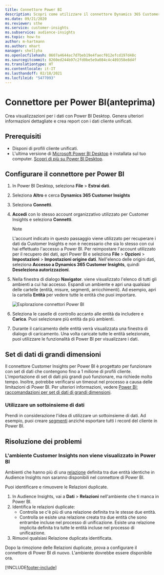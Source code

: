 ```yaml
---
title: Connettore Power BI
description: Scopri come utilizzare il connettore Dynamics 365 Customer Insights in Power BI.
ms.date: 09/21/2020
ms.reviewer: sthe
ms.service: customer-insights
ms.subservice: audience-insights
ms.topic: how-to
author: m-hartmann
ms.author: mhart
manager: shellyha
ms.openlocfilehash: 0607a4644ac7d7beb19e4faecf012efcd197d48c
ms.sourcegitcommit: 0260ed244b97c2fd0be5e9a084c4c489358e8d4f
ms.translationtype: HT
ms.contentlocale: it-IT
ms.lasthandoff: 02/18/2021
ms.locfileid: "5477093"
---
```

# <a name="connector-for-power-bi-preview"></a>Connettore per Power BI(anteprima)

Crea visualizzazioni per i dati con Power BI Desktop. Genera ulteriori informazioni dettagliate e crea report con i dati cliente unificati.

## <a name="prerequisites"></a>Prerequisiti

- Disponi di profili cliente unificati.
- L'ultima versione di [Microsoft Power BI Desktop](https://powerbi.microsoft.com/desktop/) è installata sul tuo computer. [Scopri di più su Power BI Desktop](https://docs.microsoft.com/power-bi/desktop-what-is-desktop).

## <a name="configure-the-connector-for-power-bi"></a>Configurare il connettore per Power BI

1. In Power BI Desktop, seleziona **File** > **Estrai dati**.

1. Seleziona **Altro** e cerca **Dynamics 365 Customer Insights**

1. Seleziona **Connetti**.

1. **Accedi** con lo stesso account organizzativo utilizzato per Customer Insights e seleziona **Connetti**.
   > [!NOTE]
   > L'account indicato in questo passaggio viene utilizzato per recuperare i dati da Customer Insights e non è necessario che sia lo stesso con cui hai effettuato l'accesso a Power BI. Per reimpostare l'account utilizzato per il recupero dei dati, apri Power BI e seleziona **File** > **Opzioni** > **Impostazioni** > **Impostazioni origine dati**. Nell'elenco delle origini dati, seleziona **Accesso a Dynamics 365 Customer Insights**, quindi **Deseleziona autorizzazioni**.  

1. Nella finestra di dialogo **Navigator**. viene visualizzato l'elenco di tutti gli ambienti a cui hai accesso. Espandi un ambiente e apri una qualsiasi delle cartelle (entità, misure, segmenti, arricchimenti). Ad esempio, apri la cartella **Entità** per vedere tutte le entità che puoi importare.

   ![Esplorazione connettori Power BI](media/power-bi-navigator.png "Esplorazione connettori Power BI")

1. Seleziona le caselle di controllo accanto alle entità da includere e **Carica**. Puoi selezionare più entità da più ambienti.

1. Durante il caricamento delle entità verrà visualizzata una finestra di dialogo di caricamento. Una volta caricate tutte le entità selezionate, puoi utilizzare le funzionalità di Power BI per visualizzare i dati.

## <a name="large-data-sets"></a>Set di dati di grandi dimensioni

Il connettore Customer Insights per Power BI è progettato per funzionare con set di dati che contengono fino a 1 milione di profili cliente. L'importazione di set di dati più grandi può funzionare, ma richiede molto tempo. Inoltre, potrebbe verificarsi un timeout nel processo a causa delle limitazioni di Power BI. Per ulteriori informazioni, vedere [Power BI: raccomandazioni per set di dati di grandi dimensioni](https://docs.microsoft.com/power-bi/admin/service-premium-what-is#large-datasets). 

### <a name="work-with-a-subset-of-data"></a>Utilizzare un sottoinsieme di dati

Prendi in considerazione l'idea di utilizzare un sottoinsieme di dati. Ad esempio, puoi creare [segmenti](segments.md) anziché esportare tutti i record del cliente in Power BI.

## <a name="troubleshooting"></a>Risoluzione dei problemi

### <a name="customer-insights-environment-doesnt-show-in-power-bi"></a>L'ambiente Customer Insights non viene visualizzato in Power BI

Ambienti che hanno più di una [relazione](relationships.md) definita tra due entità identiche in Audience Insights non saranno disponibili nel connettore di Power BI.

Puoi identificare e rimuovere le Relazioni duplicate.

1. In Audience Insights, vai a **Dati** > **Relazioni** nell'ambiente che ti manca in Power BI.
2. Identifica le relazioni duplicate:
   - Controlla se c'è più di una relazione definita tra le stesse due entità.
   - Controlla se esiste una relazione creata tra due entità che sono entrambe incluse nel processo di unificazione. Esiste una relazione implicita definita tra tutte le entità incluse nel processo di unificazione.
3. Rimuovi qualsiasi Relazione duplicata identificata.

Dopo la rimozione delle Relazioni duplicate, prova a configurare il connettore di Power BI di nuovo. L'ambiente dovrebbe essere disponibile ora.

[!INCLUDE[footer-include](../includes/footer-banner.md)]

